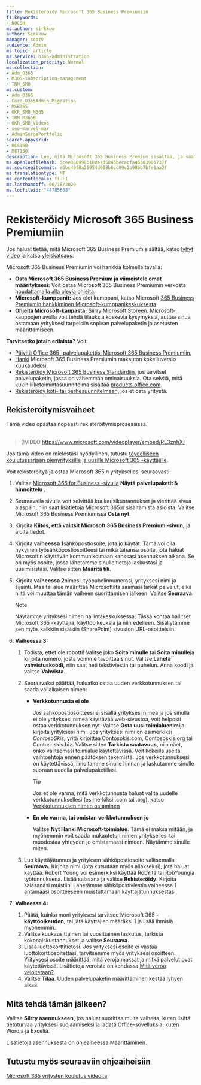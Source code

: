 ```yaml
---
title: Rekisteröidy Microsoft 365 Business Premiumiin
f1.keywords:
- NOCSH
ms.author: sirkkuw
author: Sirkkuw
manager: scotv
audience: Admin
ms.topic: article
ms.service: o365-administration
localization_priority: Normal
ms.collection:
- Adm_O365
- M365-subscription-management
- TRN_SMB
ms.custom:
- Adm_O365
- Core_O365Admin_Migration
- MSB365
- OKR_SMB_M365
- TRN_M365B
- OKR_SMB_Videos
- seo-marvel-mar
- AdminSurgePortfolio
search.appverid:
- BCS160
- MET150
description: Lue, mitä Microsoft 365 Business Premium sisältää, ja saat vaiheittaisia ohjeita Microsoft 365 Business Premiumiin rekisteröitymisestä.
ms.openlocfilehash: 5cee380998b188e7d5845becacfa46383905737f
ms.sourcegitcommit: e5bc49f0a25954d008b6cc09c2b98bb7bfe1aa2f
ms.translationtype: MT
ms.contentlocale: fi-FI
ms.lasthandoff: 06/18/2020
ms.locfileid: "44785668"
---
```

# <a name="sign-up-for-microsoft-365-business-premium"></a>Rekisteröidy Microsoft 365 Business Premiumiin

Jos haluat tietää, mitä Microsoft 365 Business Premium sisältää, katso [lyhyt video](https://go.microsoft.com/fwlink/?linkid=2109651) ja katso [yleiskatsaus](microsoft-365-business-overview.md).

Microsoft 365 Business Premiumin voi hankkia kolmella tavalla:
- **Osta Microsoft 365 Business Premium ja viimeistele omat määrityksesi:** Voit ostaa Microsoft 365 Business Premiumin verkosta [noudattamalla alla olevia ohjeita.](#sign-up-steps)
- **Microsoft-kumppanit:** Jos olet kumppani, katso Microsoft [365 Business Premiumin hankkiminen Microsoft-kumppanikeskuksesta](get-microsoft-365-business.md).
- **Ohjeita Microsoft-kaupasta:** Siirry [Microsoft Storeen](https://go.microsoft.com/fwlink/?linkid=2109652). Microsoft-kauppojen avulla voit tehdä tilauksia koskevia kysymyksiä, auttaa sinua ostamaan yrityksesi tarpeisiin sopivan palvelupaketin ja asetusten määrittämiseen.

**Tarvitsetko jotain erilaista?** Voit:
- [Päivitä Office 365 -palvelupakettisi Microsoft 365 Business Premiumiin.](migrate-to-microsoft-365-business.md)
- [Hanki](https://go.microsoft.com/fwlink/p/?linkid=2102309) Microsoft 365 Business Premiumin maksuton kokeiluversio kuukaudeksi.
- [Rekisteröidy Microsoft 365 Business Standardiin,](https://go.microsoft.com/fwlink/p/?LinkID=510935) jos tarvitset palvelupaketin, jossa on vähemmän ominaisuuksia. Ota selvää, mitä kukin liiketoimintasuunnitelma sisältää [products.office.com](https://go.microsoft.com/fwlink/?linkid=2109397).
- [Rekisteröidy koti- tai perhesuunnitelmaan,](https://go.microsoft.com/fwlink/?linkid=2109398) jos et osta yritystä. 

## <a name="sign-up-steps"></a>Rekisteröitymisvaiheet

Tämä video opastaa nopeasti rekisteröitymisprosessissa.<br><br>

> [!VIDEO https://www.microsoft.com/videoplayer/embed/RE3znhX] 

Jos tämä video on mielestäsi hyödyllinen, tutustu [täydelliseen koulutussarjaan pienyrityksille ja uusille Microsoft 365 -käyttäjille](https://support.microsoft.com/office/6ab4bbcd-79cf-4000-a0bd-d42ce4d12816).

Voit rekisteröityä ja ostaa Microsoft 365:n yrityksellesi seuraavasti:

1. Valitse [Microsoft 365 for Business -sivulla](https://go.microsoft.com/fwlink/?linkid=2109654) **Näytä palvelupaketit & hinnoittelu .** 
2. Seuraavalla sivulla voit selvittää kuukausikustannukset ja vierittää sivua alaspäin, niin saat lisätietoja Microsoft 365:n sisältämistä asioista. Valitse Microsoft 365 Business Premiumissa **Osta nyt**.
3. Kirjoita **Kiitos, että valitsit Microsoft 365 Business Premium -sivun,** ja aloita tiedot.
4. Kirjoita **vaiheessa 1**sähköpostiosoite, jota jo käytät. Tämä voi olla nykyinen työsähköpostiosoitteesi tai mikä tahansa osoite, jota haluat Microsoftin käyttävän kommunikoimaan kanssasi asennuksen aikana. Se on myös osoite, jossa lähetämme sinulle tietoja laskustasi ja uusimisistasi. Valitse sitten **Määritä tili**.
5. Kirjoita **vaiheessa 2**nimesi, työpuhelinnumerosi, yrityksesi nimi ja sijainti. Maa tai alue määrittää Microsoftilta saamasi tarkat palvelut, eikä niitä voi muuttaa tämän vaiheen suorittamisen jälkeen. Valitse **Seuraava**.
    > [!NOTE]
    > Näytämme yrityksesi nimen hallintakeskuksessa; Tässä kohtaa hallitset Microsoft 365 -käyttäjiä, käyttöoikeuksia ja niin edelleen. Sisällytämme sen myös kaikkiin sisäisiin (SharePoint) sivuston URL-osoitteisiin.
6. **Vaiheessa 3:**

    1. Todista, ettet ole robotti! Valitse joko **Soita minulle** tai **Soita minulle**ja kirjoita numero, josta voimme tavoittaa sinut. Valitse **Lähetä vahvistuskoodi,** niin saat heti tekstiviestin tai puhelun. Anna koodi ja valitse **Vahvista**.
    2. Seuraavaksi päättää, haluatko ostaa uuden verkkotunnuksen tai saada väliaikaisen nimen:

        - **Verkkotunnusta ei ole** 
        
            Jos sähköpostiosoitteesi ei sisällä yrityksesi nimeä ja jos sinulla ei ole yrityksesi nimeä käyttävää web-sivustoa, voit helposti ostaa verkkotunnuksen nyt. Valitse **Osta uusi toimialuenimi**ja kirjoita yrityksesi nimi. Jos yrityksesi nimi on esimerkiksi *ContosoSkis,* yritä kirjoittaa Contosokis.com, Contososkis.org tai Contososkis.biz. Valitse sitten **Tarkista saatavuus,** niin näet, onko valitsemasi toimialue käytettävissä. Voit kokeilla useita vaihtoehtoja ennen päätöksen tekemistä. Jos verkkotunnuksesi on käytettävissä, ilmoitamme sinulle hinnan ja laskutamme sinulle suoraan uudella palvelupaketillasi. 
       
            > [!TIP]
            > Jos et ole varma, mitä verkkotunnusta haluat valita uudelle verkkotunnuksellesi (esimerkiksi .com tai .org), katso [Verkkotunnuksen nimen ostaminen](https://go.microsoft.com/fwlink/?linkid=2109700)
        
        - **En ole varma, tai omistan verkkotunnuksen jo** 
        
             Valitse **Nyt Hanki Microsoft-toimialue**. Tämä ei maksa mitään, ja myöhemmin voit saada mukautetun nimen yrityksellesi tai muodostaa yhteyden jo omistamaasi nimeen. Näytämme sinulle miten.

    3. Luo käyttäjätunnus ja yrityksen sähköpostiosoite valitsemalla **Seuraava.** Kirjoita nimi (jota kutsutaan myös aliakseksi), jota haluat käyttää. Robert Young voi esimerkiksi käyttää RobY:tä tai RobYoungia työtunnuksena. Lisää salasana ja valitse **Rekisteröidy**. Kirjoita salasanasi muistiin. Lähetämme sähköpostiviestin vaiheessa 1 antamaasi osoitteeseen muistuttamaan käyttäjätunnuksestasi.
7. **Vaiheessa 4:** 

    1. Päätä, kuinka moni yrityksesi tarvitsee Microsoft 365 **-käyttöoikeuden,** tai jätä käyttäjien määräksi 1 ja lisää ihmisiä myöhemmin. 
    2. Valitse kuukausittainen tai vuosittainen laskutus, tarkista kokonaiskustannukset ja valitse **Seuraava**. 
    3. Lisää luottokorttitietosi. Jos yrityksesi osoite ei vastaa luottokorttiosoitettasi, tarvitsemme myös yrityksesi osoitteen. Yrityksesi osoite määrittää, mitä veroja maksat ja mitkä palvelut ovat käytettävissä. Lisätietoja veroista on kohdassa [Mitä veroa veloitetaan?](https://go.microsoft.com/fwlink/?linkid=2109701).
    4. Valitse **Tilaa**. Uuden palvelupaketin määrittäminen kestää lyhyen aikaa.

## <a name="whats-next"></a>Mitä tehdä tämän jälkeen?

Valitse **Siirry asennukseen,** jos haluat suorittaa muita vaiheita, kuten lisätä tietoturvaa yrityksesi suojaamiseksi ja ladata Office-sovelluksia, kuten Wordia ja Exceliä.

Lisätietoja asennuksesta on [ohjeaiheessa Määrittäminen](set-up.md).

## <a name="see-also"></a>Tutustu myös seuraaviin ohjeaiheisiin

[Microsoft 365 yritysten koulutus videoita](https://support.microsoft.com/office/6ab4bbcd-79cf-4000-a0bd-d42ce4d12816)
